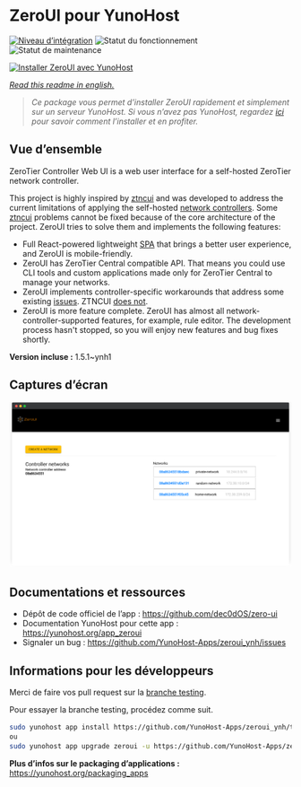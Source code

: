 <!--
N.B.: This README was automatically generated by https://github.com/YunoHost/apps/tree/master/tools/README-generator
It shall NOT be edited by hand.
-->

# ZeroUI pour YunoHost

[![Niveau d’intégration](https://dash.yunohost.org/integration/zeroui.svg)](https://dash.yunohost.org/appci/app/zeroui) ![Statut du fonctionnement](https://ci-apps.yunohost.org/ci/badges/zeroui.status.svg) ![Statut de maintenance](https://ci-apps.yunohost.org/ci/badges/zeroui.maintain.svg)

[![Installer ZeroUI avec YunoHost](https://install-app.yunohost.org/install-with-yunohost.svg)](https://install-app.yunohost.org/?app=zeroui)

*[Read this readme in english.](./README.md)*

> *Ce package vous permet d’installer ZeroUI rapidement et simplement sur un serveur YunoHost.
Si vous n’avez pas YunoHost, regardez [ici](https://yunohost.org/#/install) pour savoir comment l’installer et en profiter.*

## Vue d’ensemble

ZeroTier Controller Web UI is a web user interface for a self-hosted ZeroTier network controller.

This project is highly inspired by [ztncui](https://github.com/key-networks/ztncui) and was developed to address the current limitations of applying the self-hosted [network controllers](https://github.com/zerotier/ZeroTierOne/tree/master/controller). Some [ztncui](https://github.com/key-networks/ztncui) problems cannot be fixed because of the core architecture of the project. ZeroUI tries to solve them and implements the following features:

- Full React-powered lightweight [SPA](https://en.wikipedia.org/wiki/Single-page_application) that brings a better user experience, and ZeroUI is mobile-friendly.
- ZeroUI has ZeroTier Central compatible API. That means you could use CLI tools and custom applications made only for ZeroTier Central to manage your networks.
- ZeroUI implements controller-specific workarounds that address some existing [issues](https://github.com/zerotier/ZeroTierOne/issues/859). ZTNCUI [does not](https://github.com/key-networks/ztncui/issues/63).
- ZeroUI is more feature complete. ZeroUI has almost all network-controller-supported features, for example, rule editor. The development process hasn't stopped, so you will enjoy new features and bug fixes shortly.


**Version incluse :** 1.5.1~ynh1

## Captures d’écran

![Capture d’écran de ZeroUI](./doc/screenshots/homepage.png)

## Documentations et ressources

* Dépôt de code officiel de l’app : <https://github.com/dec0dOS/zero-ui>
* Documentation YunoHost pour cette app : <https://yunohost.org/app_zeroui>
* Signaler un bug : <https://github.com/YunoHost-Apps/zeroui_ynh/issues>

## Informations pour les développeurs

Merci de faire vos pull request sur la [branche testing](https://github.com/YunoHost-Apps/zeroui_ynh/tree/testing).

Pour essayer la branche testing, procédez comme suit.

``` bash
sudo yunohost app install https://github.com/YunoHost-Apps/zeroui_ynh/tree/testing --debug
ou
sudo yunohost app upgrade zeroui -u https://github.com/YunoHost-Apps/zeroui_ynh/tree/testing --debug
```

**Plus d’infos sur le packaging d’applications :** <https://yunohost.org/packaging_apps>